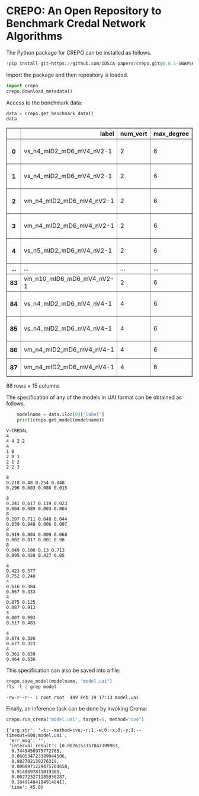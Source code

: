 # CREPO: An Open Repository to Benchmark Credal Network Algorithms
The Python package for CREPO can be installed as follows.


```python
!pip install git+https://github.com/IDSIA-papers/crepo.git@0.0.1-SNAPSHOT
```

Import the package and then repository is loaded.


```python
import crepo
crepo.download_metadata()
```

Access to the benchmark data:


```python
data = crepo.get_benchmark_data()
data
```




<div>
<style scoped>
    .dataframe tbody tr th:only-of-type {
        vertical-align: middle;
    }

    .dataframe tbody tr th {
        vertical-align: top;
    }

    .dataframe thead th {
        text-align: right;
    }
</style>
<table border="1" class="dataframe">
  <thead>
    <tr style="text-align: right;">
      <th></th>
      <th>label</th>
      <th>num_vert</th>
      <th>max_degree</th>
      <th>max_indegree</th>
      <th>max_values</th>
      <th>nodes</th>
      <th>method</th>
      <th>kind</th>
      <th>query_type</th>
      <th>filename</th>
      <th>target</th>
      <th>observed</th>
      <th>barren</th>
      <th>interval_result</th>
      <th>time</th>
    </tr>
  </thead>
  <tbody>
    <tr>
      <th>0</th>
      <td>vs_n4_mID2_mD6_mV4_nV2-1</td>
      <td>2</td>
      <td>6</td>
      <td>2</td>
      <td>4</td>
      <td>4</td>
      <td>cve</td>
      <td>sing</td>
      <td>marg</td>
      <td>./networks/vmodel/vmodel-sing_n4_mID2_mD6_mV4_...</td>
      <td>3</td>
      <td>NaN</td>
      <td>0</td>
      <td>0.476609993 0.614758876376 0.385241123624 0.52...</td>
      <td>47.0</td>
    </tr>
    <tr>
      <th>1</th>
      <td>vs_n4_mID2_mD6_mV4_nV2-1</td>
      <td>2</td>
      <td>6</td>
      <td>2</td>
      <td>4</td>
      <td>4</td>
      <td>cve</td>
      <td>sing</td>
      <td>cond</td>
      <td>./networks/vmodel/vmodel-sing_n4_mID2_mD6_mV4_...</td>
      <td>0</td>
      <td>3</td>
      <td>0</td>
      <td>0.21158887521400385 0.31777107907580027 0.4676...</td>
      <td>65.0</td>
    </tr>
    <tr>
      <th>2</th>
      <td>vm_n4_mID2_mD6_mV4_nV2-1</td>
      <td>2</td>
      <td>6</td>
      <td>2</td>
      <td>4</td>
      <td>4</td>
      <td>cve</td>
      <td>mult</td>
      <td>marg</td>
      <td>./networks/vmodel/vmodel-mult_n4_mID2_mD6_mV4_...</td>
      <td>2</td>
      <td>NaN</td>
      <td>0</td>
      <td>0.142387054038 0.529712535815 0.10009022261400...</td>
      <td>310312.0</td>
    </tr>
    <tr>
      <th>3</th>
      <td>vm_n4_mID2_mD6_mV4_nV2-1</td>
      <td>2</td>
      <td>6</td>
      <td>2</td>
      <td>4</td>
      <td>4</td>
      <td>cve</td>
      <td>mult</td>
      <td>cond</td>
      <td>./networks/vmodel/vmodel-mult_n4_mID2_mD6_mV4_...</td>
      <td>0</td>
      <td>2</td>
      <td>0</td>
      <td>0.012342690023588145 0.5399930948722422 0.0 0....</td>
      <td>391599.0</td>
    </tr>
    <tr>
      <th>4</th>
      <td>vs_n5_mID2_mD6_mV4_nV2-1</td>
      <td>2</td>
      <td>6</td>
      <td>2</td>
      <td>4</td>
      <td>5</td>
      <td>cve</td>
      <td>sing</td>
      <td>marg</td>
      <td>./networks/vmodel/vmodel-sing_n5_mID2_mD6_mV4_...</td>
      <td>4</td>
      <td>NaN</td>
      <td>0</td>
      <td>0.139525240230232 0.40904841081014 0.233851725...</td>
      <td>133.0</td>
    </tr>
    <tr>
      <th>...</th>
      <td>...</td>
      <td>...</td>
      <td>...</td>
      <td>...</td>
      <td>...</td>
      <td>...</td>
      <td>...</td>
      <td>...</td>
      <td>...</td>
      <td>...</td>
      <td>...</td>
      <td>...</td>
      <td>...</td>
      <td>...</td>
      <td>...</td>
    </tr>
    <tr>
      <th>83</th>
      <td>vm_n10_mID6_mD6_mV4_nV2-1</td>
      <td>2</td>
      <td>6</td>
      <td>6</td>
      <td>4</td>
      <td>10</td>
      <td>cve</td>
      <td>mult</td>
      <td>cond</td>
      <td>./networks/vmodel/vmodel-mult_n10_mID6_mD6_mV4...</td>
      <td>3</td>
      <td>8 6 0</td>
      <td>0</td>
      <td>NaN</td>
      <td>NaN</td>
    </tr>
    <tr>
      <th>84</th>
      <td>vs_n4_mID2_mD6_mV4_nV4-1</td>
      <td>4</td>
      <td>6</td>
      <td>2</td>
      <td>4</td>
      <td>4</td>
      <td>cve</td>
      <td>sing</td>
      <td>marg</td>
      <td>./networks/vmodel/vmodel-sing_n4_mID2_mD6_mV4_...</td>
      <td>3</td>
      <td>NaN</td>
      <td>0</td>
      <td>0.020474433986000004 0.5962191198079999 0.4037...</td>
      <td>173.0</td>
    </tr>
    <tr>
      <th>85</th>
      <td>vs_n4_mID2_mD6_mV4_nV4-1</td>
      <td>4</td>
      <td>6</td>
      <td>2</td>
      <td>4</td>
      <td>4</td>
      <td>cve</td>
      <td>sing</td>
      <td>cond</td>
      <td>./networks/vmodel/vmodel-sing_n4_mID2_mD6_mV4_...</td>
      <td>0</td>
      <td>3</td>
      <td>0</td>
      <td>0.010658368965991724 0.9162321172536735 0.0026...</td>
      <td>241.0</td>
    </tr>
    <tr>
      <th>86</th>
      <td>vm_n4_mID2_mD6_mV4_nV4-1</td>
      <td>4</td>
      <td>6</td>
      <td>2</td>
      <td>4</td>
      <td>4</td>
      <td>cve</td>
      <td>mult</td>
      <td>marg</td>
      <td>./networks/vmodel/vmodel-mult_n4_mID2_mD6_mV4_...</td>
      <td>2</td>
      <td>NaN</td>
      <td>0</td>
      <td>NaN</td>
      <td>NaN</td>
    </tr>
    <tr>
      <th>87</th>
      <td>vm_n4_mID2_mD6_mV4_nV4-1</td>
      <td>4</td>
      <td>6</td>
      <td>2</td>
      <td>4</td>
      <td>4</td>
      <td>cve</td>
      <td>mult</td>
      <td>cond</td>
      <td>./networks/vmodel/vmodel-mult_n4_mID2_mD6_mV4_...</td>
      <td>0</td>
      <td>2</td>
      <td>0</td>
      <td>NaN</td>
      <td>NaN</td>
    </tr>
  </tbody>
</table>
<p>88 rows × 15 columns</p>
</div>



The specification of any of the models in UAI format can be obtained as follows.


```python
    modelname = data.iloc[0]["label"]
    print(crepo.get_model(modelname))
```

    V-CREDAL
    4
    4 4 2 2
    4
    1 0
    2 0 1
    2 1 2
    2 2 3
    
    8
    0.218 0.48 0.254 0.048
    0.296 0.603 0.086 0.015
    
    8
    0.241 0.617 0.119 0.023
    0.004 0.989 0.003 0.004
    8
    0.197 0.711 0.048 0.044
    0.039 0.948 0.006 0.007
    8
    0.919 0.004 0.009 0.068
    0.002 0.017 0.001 0.98
    8
    0.049 0.108 0.13 0.713
    0.095 0.428 0.427 0.05
    
    4
    0.423 0.577
    0.752 0.248
    4
    0.616 0.384
    0.667 0.333
    4
    0.875 0.125
    0.087 0.913
    4
    0.007 0.993
    0.517 0.483
    
    4
    0.674 0.326
    0.677 0.323
    4
    0.361 0.639
    0.464 0.536
    


This specification can also be saved into a file:


```python
crepo.save_model(modelname, "model.uai")
!ls -l | grep model
```

    -rw-r--r-- 1 root root  449 Feb 19 17:13 model.uai


Finally, an inference task can be done by invoking Crema:


```python
crepo.run_crema("model.uai", target=0, method="cve")
```




    {'arg_str': '-t;--method=cve;-r;1;-w;0;-x;0;-y;1;--timeout=600;model.uai',
     'err_msg': '',
     'interval_result': [0.0026153357047309983,
      0.7449456975772765,
      0.060534723389944506,
      0.982702139276319,
      0.0008971229475704658,
      0.9140697811019305,
      0.002723271185938287,
      0.18491484184914841],
     'time': 45.0}


